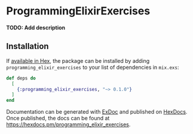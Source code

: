 # ProgrammingElixirExercises

**TODO: Add description**

## Installation

If [available in Hex](https://hex.pm/docs/publish), the package can be installed
by adding `programming_elixir_exercises` to your list of dependencies in `mix.exs`:

```elixir
def deps do
  [
    {:programming_elixir_exercises, "~> 0.1.0"}
  ]
end
```

Documentation can be generated with [ExDoc](https://github.com/elixir-lang/ex_doc)
and published on [HexDocs](https://hexdocs.pm). Once published, the docs can
be found at <https://hexdocs.pm/programming_elixir_exercises>.

